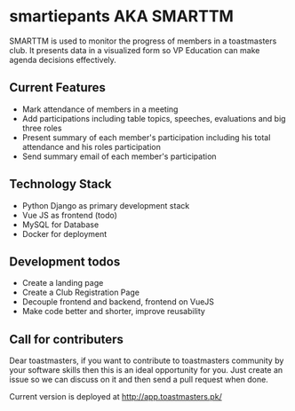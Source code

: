 # smartiepants AKA SMARTTM

SMARTTM is used to monitor the progress of members in a toastmasters club. It presents data in a visualized form so VP Education can make agenda decisions effectively.

## Current Features

- Mark attendance of members in a meeting
- Add participations including table topics, speeches, evaluations and big three roles
- Present summary of each member's participation including his total attendance and his roles participation
- Send summary email of each member's participation

## Technology Stack

- Python Django as primary development stack
- Vue JS as frontend (todo)
- MySQL for Database
- Docker for deployment

## Development todos

- Create a landing page
- Create a Club Registration Page
- Decouple frontend and backend, frontend on VueJS
- Make code better and shorter, improve reusability

## Call for contributers

Dear toastmasters, if you want to contribute to toastmasters community by your software skills then this is an ideal opportunity for you. Just create an issue so we can discuss on it and then send a pull request when done.

Current version is deployed at http://app.toastmasters.pk/
